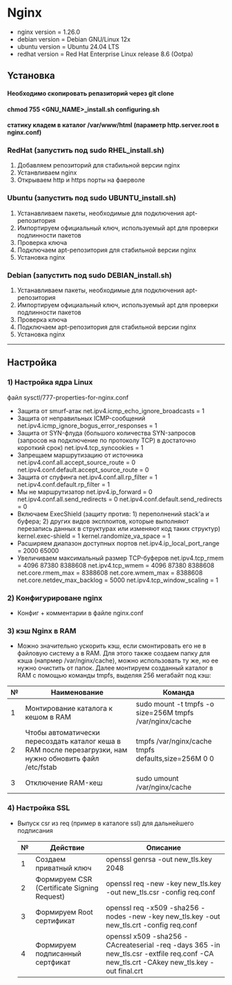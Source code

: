 # Nginx

* nginx version = 1.26.0
* debian version = Debian GNU/Linux 12x
* ubuntu version = Ubuntu 24.04 LTS
* redhat version = Red Hat Enterprise Linux release 8.6 (Ootpa)

## Ycтановка

#### Необходимо скопировать репазиторий через git clone
#### chmod 755 <GNU_NAME>_install.sh configuring.sh
#### статику кладем в каталог /var/www/html (параметр http.server.root в nginx.conf)

### RedHat (запустить под sudo RHEL_install.sh)
1) Добавляем репозиторий для стабильной версии nginx
2) Устанвливаем nginx
3) Открываем http и https порты на фаерволе

### Ubuntu (запустить под sudo UBUNTU_install.sh)
1) Устанавливаем пакеты, необходимые для подключения apt-репозитория
2) Импортируем официальный ключ, используемый apt для проверки подлинности пакетов
3) Проверка ключа
4) Подключаем apt-репозитория для стабильной версии nginx
5) Установка nginx

### Debian (запустить под sudo DEBIAN_install.sh)
1) Устанавливаем пакеты, необходимые для подключения apt-репозитория
2) Импортируем официальный ключ, используемый apt для проверки подлинности пакетов
3) Проверка ключа
4) Подключаем apt-репозитория для стабильной версии nginx
5) Установка nginx

---
## Настройка
### 1) Настройка ядра Linux
файл sysctl/777-properties-for-nginx.conf
* Защита от smurf-атак
    net.ipv4.icmp_echo_ignore_broadcasts = 1
* Защита от неправильных ICMP-сообщений
    net.ipv4.icmp_ignore_bogus_error_responses = 1
* Защита от SYN-флуда (большого количества SYN-запросов (запросов на подключение по протоколу TCP) в достаточно короткий срок)
    net.ipv4.tcp_syncookies = 1
* Запрещаем маршрутизацию от источника
    net.ipv4.conf.all.accept_source_route = 0
    net.ipv4.conf.default.accept_source_route = 0
* Защита от спуфинга
    net.ipv4.conf.all.rp_filter = 1
    net.ipv4.conf.default.rp_filter = 1
*  Мы не маршрутизатор
    net.ipv4.ip_forward = 0
    net.ipv4.conf.all.send_redirects = 0
    net.ipv4.conf.default.send_redirects = 0
* Включаем ExecShield (защиту против: 1) переполнений stack'а и буфера; 2) других видов эксплоитов, которые выполняют перезапись данных в структурах или изменяют код таких структур)
    kernel.exec-shield = 1
    kernel.randomize_va_space = 1
* Расширяем диапазон доступных портов
    net.ipv4.ip_local_port_range = 2000 65000
* Увеличиваем максимальный размер TCP-буферов
    net.ipv4.tcp_rmem = 4096 87380 8388608
    net.ipv4.tcp_wmem = 4096 87380 8388608
    net.core.rmem_max = 8388608
    net.core.wmem_max = 8388608
    net.core.netdev_max_backlog = 5000
    net.ipv4.tcp_window_scaling = 1

### 2) Конфигурироване nginx
*  Конфиг + комментарии в файле nginx.conf

### 3) кэш Nginx в RAM
* Можно значительно ускорить кэш, если смонтировать его не в файловую систему а в RAM. 
Для этого также создаем папку для кэша (напрмер /var/nginx/cache), можно использовать ту же, но ее нужно очистить от папок. Далее монтируем созданный каталог в RAM с помощью команды tmpfs, выделяя 256 мегабайт под кэш:

| № | Наименование                                                                                              |Команда|
|---|-----------------------------------------------------------------------------------------------------------|-------|
| 1 | Монтирование каталога к кешом в RAM                                                                       |sudo mount -t tmpfs -o size=256M tmpfs /var/nginx/cache|
| 2 | Чтобы автоматически пересоздать каталог кеша в RAM после перезагрузки, нам нужно обновить файл /etc/fstab |tmpfs /var/nginx/cache tmpfs defaults,size=256M 0 0|
| 3 | Отключение RAM-кеш                                                                                        |sudo umount /var/nginx/cache|

### 4) Настройка SSL
* Выпуск csr из req (пример в каталоге ssl) для дальнейшего подписания 

  | № | Действие                                    |Описание| 
  |---|---------------------------------------------|-------|
  | 1 | Создаем приватный ключ                      |openssl genrsa -out new_tls.key 2048|
  | 2 | Формируем CSR (Certificate Signing Request) |openssl req -new -key new_tls.key -out new_tls.csr -config req.conf|
  | 3 | Формируем Root сертификат                   |openssl req -x509 -sha256 -nodes -new -key new_tls.key -out new_tls.crt -config req.conf     |
  | 4 | Формируем подписанный сертфикат             | openssl x509 -sha256 -CAcreateserial -req -days 365 -in new_tls.csr -extfile req.conf -CA new_tls.crt -CAkey new_tls.key -out final.crt|
